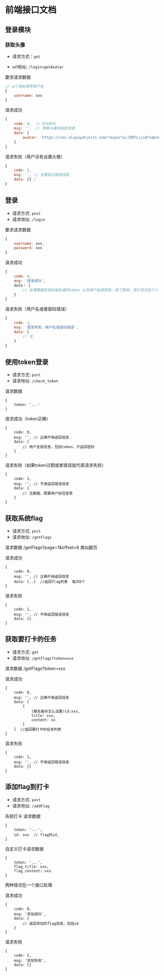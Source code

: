 # 前端接口文档

## 登录模块

### 获取头像

+ 请求方式：`get`

+ url地址: `/login/getAvatar`

要求请求数据

```javascript
// url地址携带用户名
{
    username: xxx
}
```



请求成功

```javascript
{
    code: 0,  // 0为成功
    msg: '',  // 获取头像无响应信息
    data: {
        avatar: 'https://zos.alipayobjects.com/rmsportal/ODTLcjxAfvqbxHnVXCYX.png' // 返回头像地址
    }
}
```

请求失败（用户没有设置头像）

```javascript
{
    code: 1,
    msg: '', // 无需显示错误信息
    data: {} /
}
```



## 登录

+ 请求方式: `post`
+ 请求地址: `/login`



要求请求数据

```javascript
{
    username: xxx,
    password: xxx
}
```



请求成功

```javascript
{
    code: 0,
    msg: '登录成功'，
    data： {
        // 这里数据包括后端生成的token 以及用户全部信息，除了密码，用于显示在个人中心
    }
}
```

请求失败（用户名或者密码错误）

```javascript
{
    code: 1,
    msg: '登录失败，用户名或密码错误',
    data: {
        // 无
    }
}
```


## 使用token登录
+ 请求方式: `post`
+ 请求地址: `/check_token`


请求数据
```
{
    token: '...'
}
```

请求成功（token正确）


```
{
    code: 0,
    msg: '', // 正确不用返回信息
    data: {
        // 用户全部信息，包括token，不返回密码
    }
}
```

请求失败（如果token过期或者错误就代表请求失败）
```
{
    code: 1,
    msg: '', // 不用返回错误信息
    data: {
        // 无数据，需要用户前往登录
    }
}
```

## 获取系统flag
+ 请求方式: `post`
+ 请求地址: `/getFlags`


请求数据
/getFlags?page=1&offset=6
类似翻页

请求成功
```
{
    code: 0,
    msg: '', // 正确不用返回信息
    data: [..]  //返回flag列表  每次6个 
}
```


请求失败
```
{
    code: 1,
    msg: '', // 不用返回错误信息
    data: {}
}
```


## 获取要打卡的任务
+ 请求方式: `get`
+ 请求地址: `/getFlags?token=xxx`

请求数据
/getFlags?token=xxx


请求成功
```
{
    code: 0,
    msg: '', // 正确不用返回信息
    data: [
        {
            (键名看你怎么设置)id:xxx,
            title: xxx,
            content: xx
        }
    ]  //返回要打卡的任务列表 
}
```


请求失败
```
{
    code: 1,
    msg: '', // 不用返回错误信息
    data: {}
}
```




## 添加flag到打卡
+ 请求方式: `post`
+ 请求地址: `/addFlag`





系统打卡 请求数据
```
{
    token: '...',
    id: xxx  // flag的id,
}
```

自定义打卡请求数据
```
{
    token: '...',
    flag_title: xxx,
    flag_content: xxx
}
```
两种情况在一个接口处理



请求成功
```
{
    code: 0,
    msg: '添加成功', 
    data: {
        // 返回添加的flag信息，包括id
    }
}
```


请求失败
```
{
    code: 1,
    msg: '添加失败', 
    data: {}
}
```


